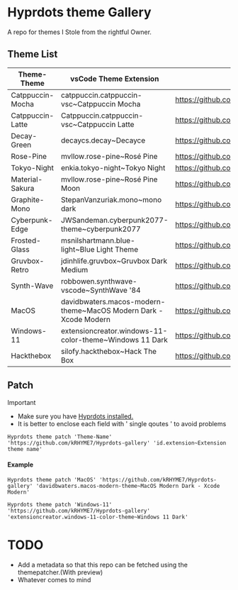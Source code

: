 # Hyprdots theme Gallery

A repo for themes I Stole from the rightful Owner. 

## Theme List

| Theme-Theme | vsCode Theme Extension | Owner |
|------------|------------|------------| 
| Catppuccin-Mocha | catppuccin.catppuccin-vsc~Catppuccin Mocha | https://github.com/prasanthrangan/hyprdots | 
| Catppuccin-Latte | Catppuccin.catppuccin-vsc~Catppuccin Latte | https://github.com/prasanthrangan/hyprdots | 
| Decay-Green | decaycs.decay~Decayce | https://github.com/prasanthrangan/hyprdots | 
| Rose-Pine | mvllow.rose-pine~Rosé Pine | https://github.com/prasanthrangan/hyprdots | 
| Tokyo-Night | enkia.tokyo-night~Tokyo Night | https://github.com/prasanthrangan/hyprdots | 
| Material-Sakura | mvllow.rose-pine~Rosé Pine Moon | https://github.com/prasanthrangan/hyprdots | 
| Graphite-Mono | StepanVanzuriak.mono~mono dark | https://github.com/prasanthrangan/hyprdots | 
| Cyberpunk-Edge | JWSandeman.cyberpunk2077-theme~cyberpunk2077 | https://github.com/prasanthrangan/hyprdots | 
| Frosted-Glass | msnilshartmann.blue-light~Blue Light Theme | https://github.com/prasanthrangan/hyprdots | 
| Gruvbox-Retro | jdinhlife.gruvbox~Gruvbox Dark Medium | https://github.com/prasanthrangan/hyprdots | 
| Synth-Wave | robbowen.synthwave-vscode~SynthWave '84 | https://github.com/prasanthrangan/hyprdots | 
| MacOS | davidbwaters.macos-modern-theme~MacOS Modern Dark - Xcode Modern | https://github.com/T-Crypt/hyprdots | 
| Windows-11 | extensioncreator.windows-11-color-theme~Windows 11 Dark | https://github.com/T-Crypt/hyprdots | 
| Hackthebox | silofy.hackthebox~Hack The Box | https://github.com/T-Crypt/hyprdots | 


## Patch 

> [!IMPORTANT]
> + Make sure you have [Hyprdots installed.](https://github.com/prasanthrangan/hyprdots)
> + It is better to enclose each field with ' single qoutes '  to avoid problems



```
Hyprdots theme patch 'Theme-Name' 'https://github.com/kRHYME7/Hyprdots-gallery' 'id.extension~Extension theme name'
```

#### Example


```
Hyprdots theme patch 'MacOS' 'https://github.com/kRHYME7/Hyprdots-gallery' 'davidbwaters.macos-modern-theme~MacOS Modern Dark - Xcode Modern'
```

```
Hyprdots theme patch 'Windows-11' 'https://github.com/kRHYME7/Hyprdots-gallery' 'extensioncreator.windows-11-color-theme~Windows 11 Dark'
```




# TODO

+ Add a metadata so that this repo can be fetched using the themepatcher.(With preview)
+ Whatever comes to mind
